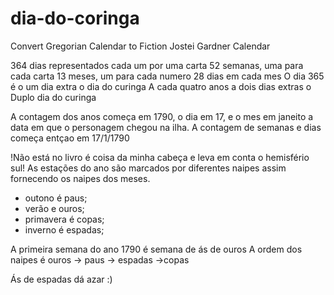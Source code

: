 dia-do-coringa
==============

Convert Gregorian Calendar to Fiction Jostei Gardner Calendar

364 dias representados cada um por uma carta
52 semanas, uma para cada carta
13 meses, um para cada numero
28 dias em cada mes
O dia 365 é o um dia extra o dia do curinga
A cada quatro anos a dois dias extras o Duplo dia do curinga

A contagem dos anos começa em 1790, o dia em 17, e o mes em janeito a data
em que o personagem chegou na ilha.
A contagem de semanas e dias começa entçao em 17/1/1790 

!Não está no livro é coisa da minha cabeça e leva em conta o hemisfério sul!
As estações do ano são marcados por diferentes naipes assim fornecendo os
naipes dos meses.
* outono é paus;
* verão e ouros;
* primavera é copas;
* inverno é espadas;

A primeira semana do ano 1790 é semana de ás de ouros
A ordem dos naipes é ouros -> paus -> espadas ->copas

Ás de espadas dá azar :)
